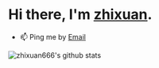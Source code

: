 # Hi there, I'm [zhixuan](https://zhixuan666.github.io/).


- 📫 Ping me by [Email](mailto:jinzhixuan666@gmail.com)


![zhixuan666's github stats](https://github-readme-stats.vercel.app/api?username=zhixuan666&theme=vue&show_icons=true)
